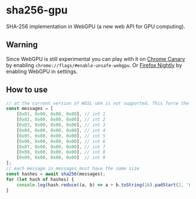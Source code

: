 # sha256-gpu
SHA-256 implementation in WebGPU (a new web API for GPU computing).
## Warning
Since WebGPU is still experimental you can play with it on [Chrome Canary](https://www.google.com/intl/it/chrome/canary/) by enabling `chrome://flags/#enable-unsafe-webgpu`. Or [Firefox Nightly](https://www.mozilla.org/it/firefox/channel/desktop/) by enabling WebGPU in settings.
## How to use
```javascript
// at the current version of WGSL u64 is not supported. This force the max message length to be ((2^32) - 1) / 32
const messages = [
    [0x01, 0x00, 0x00, 0x00], // int 1
    [0x02, 0x00, 0x00, 0x00], // int 2
    [0x03, 0x00, 0x00, 0x00], // int 3
    [0x04, 0x00, 0x00, 0x00], // int 4
    [0x05, 0x00, 0x00, 0x00], // int 5
    [0x06, 0x00, 0x00, 0x00], // int 6
    [0x07, 0x00, 0x00, 0x00], // int 7
    [0x08, 0x00, 0x00, 0x00], // int 8
    [0x09, 0x00, 0x00, 0x00]  // int 9
];
// each message in messages must have the same size
const hashes = await sha256(messages);
for (let hash of hashes) {
    console.log(hash.reduce((a, b) => a + b.toString(16).padStart(2, '0'), '0x'));
}
```